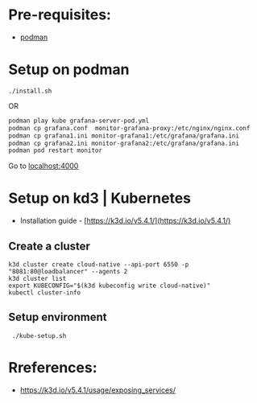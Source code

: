 # Pre-requisites:
- [podman](https://podman.io/getting-started/installation)
# Setup on podman
```
./install.sh
```
OR
```bash
podman play kube grafana-server-pod.yml 
podman cp grafana.conf  monitor-grafana-proxy:/etc/nginx/nginx.conf
podman cp grafana1.ini monitor-grafana1:/etc/grafana/grafana.ini    
podman cp grafana2.ini monitor-grafana2:/etc/grafana/grafana.ini
podman pod restart monitor
```

Go to [localhost:4000](http://localhost:4000)

# Setup on kd3 | Kubernetes
- Installation guide - [https://k3d.io/v5.4.1/](https://k3d.io/v5.4.1/)
## Create a cluster
```
k3d cluster create cloud-native --api-port 6550 -p "8081:80@loadbalancer" --agents 2
k3d cluster list
export KUBECONFIG="$(k3d kubeconfig write cloud-native)"
kubectl cluster-info
```
## Setup environment
```
 ./kube-setup.sh 
```

# Rreferences:
- https://k3d.io/v5.4.1/usage/exposing_services/